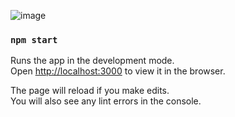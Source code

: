 ![image](https://github.com/Jetskici00/udvTestApp/assets/94981434/a9045c76-741b-49ee-a7be-9399d5b39e56)

### `npm start`

Runs the app in the development mode.\
Open [http://localhost:3000](http://localhost:3000) to view it in the browser.

The page will reload if you make edits.\
You will also see any lint errors in the console.
